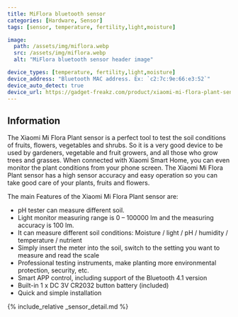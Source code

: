 ```yaml
---
title: MiFlora bluetooth sensor
categories: [Hardware, Sensor]
tags: [sensor, temperature, fertility,light,moisture]

image:
  path: /assets/img/miflora.webp
  src: /assets/img/miflora.webp
  alt: "MiFlora bluetooth sensor header image"

device_types: [temperature, fertility,light,moisture]
device_address: "Bluetooth MAC address. Ex: `c2:7c:9e:66:e3:52`"
device_auto_detect: true
device_url: https://gadget-freakz.com/product/xiaomi-mi-flora-plant-sensor/
---
```


## Information
The Xiaomi Mi Flora Plant sensor is a perfect tool to test the soil conditions of fruits, flowers, vegetables and shrubs. So it is a very good device to be used by gardeners, vegetable and fruit growers, and all those who grow trees and grasses. When connected with Xiaomi Smart Home, you can even monitor the plant conditions from your phone screen. The Xiaomi Mi Flora Plant sensor has a high sensor accuracy and easy operation so you can take good care of your plants, fruits and flowers.

The main Features of the Xiaomi Mi Flora Plant sensor are:
- pH tester can measure different soil.
- Light monitor measuring range is 0 – 100000 lm and the measuring accuracy is 100 lm.
- It can measure different soil conditions: Moisture / light / pH / humidity / temperature / nutrient
- Simply insert the meter into the soil, switch to the setting you want to measure and read the scale
- Professional testing instruments, make planting more environmental protection, security, etc.
- Smart APP control, including support of the Bluetooth 4.1 version
- Built-in 1 x DC 3V CR2032 button battery (included)
- Quick and simple installation

{% include_relative _sensor_detail.md %}